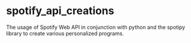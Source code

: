 # spotify_api_creations
The usage of Spotify Web API in conjunction with python and the spotipy library to create various personalized programs.

